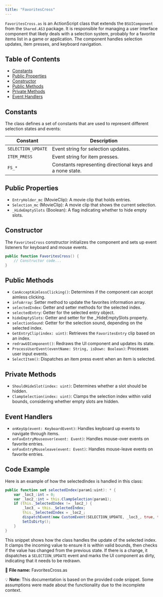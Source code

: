 ```yaml
---
title: "FavoritesCross"
---
```


`FavoritesCross.as` is an ActionScript class that extends the `BSUIComponent` from the `Shared.AS3` package. It is responsible for managing a user interface component that likely deals with a selection system, probably for a favorite items list in a game or application. The component handles selection updates, item presses, and keyboard navigation.

## Table of Contents
- [Constants](#constants)
- [Public Properties](#public-properties)
- [Constructor](#constructor)
- [Public Methods](#public-methods)
- [Private Methods](#private-methods)
- [Event Handlers](#event-handlers)

## Constants
The class defines a set of constants that are used to represent different selection states and events:

| Constant             | Description                             |
| -------------------- | --------------------------------------- |
| `SELECTION_UPDATE`   | Event string for selection updates.     |
| `ITEM_PRESS`         | Event string for item presses.          |
| `FS_*`               | Constants representing directional keys and a none state. |

## Public Properties

- `EntryHolder_mc` (MovieClip): A movie clip that holds entries.
- `Selection_mc` (MovieClip): A movie clip that shows the current selection.
- `_HideEmptySlots` (Boolean): A flag indicating whether to hide empty slots.

## Constructor
The `FavoritesCross` constructor initializes the component and sets up event listeners for keyboard and mouse events.

```actionscript
public function FavoritesCross() {
    // Constructor code...
}
```

## Public Methods

- `CanAcceptAimlessClicking()`: Determines if the component can accept aimless clicking.
- `infoArray`: Setter method to update the favorites information array.
- `selectedIndex`: Getter and setter methods for the selected index.
- `selectedEntry`: Getter for the selected entry object.
- `hideEmptySlots`: Getter and setter for the _HideEmptySlots property.
- `selectionSound`: Getter for the selection sound, depending on the selected index.
- `GetEntryClip(index: uint)`: Retrieves the `FavoritesEntry` clip based on an index.
- `redrawUIComponent()`: Redraws the UI component and updates its state.
- `ProcessUserEvent(eventName: String, isDown: Boolean)`: Processes user input events.
- `SelectItem()`: Dispatches an item press event when an item is selected.

## Private Methods

- `ShouldHideSlot(index: uint)`: Determines whether a slot should be hidden.
- `ClampSelection(index: uint)`: Clamps the selection index within valid bounds, considering whether empty slots are hidden.

## Event Handlers

- `onKeyUp(event: KeyboardEvent)`: Handles keyboard up events to navigate through items.
- `onFavEntryMouseover(event: Event)`: Handles mouse-over events on favorite entries.
- `onFavEntryMouseleave(event: Event)`: Handles mouse-leave events on favorite entries.

## Code Example

Here is an example of how the selectedIndex is handled in this class:

```actionscript
public function set selectedIndex(param1:uint): * {
    var _loc3_:int = 0;
    var _loc2_:int = this.ClampSelection(param1);
    if (this._SelectedIndex != _loc2_) {
        _loc3_ = this._SelectedIndex;
        this._SelectedIndex = _loc2_;
        dispatchEvent(new CustomEvent(SELECTION_UPDATE, _loc3_, true, true));
        SetIsDirty();
    }
}
```

This snippet shows how the class handles the update of the selected index. It clamps the incoming value to ensure it is within valid bounds, then checks if the value has changed from the previous state. If there is a change, it dispatches a `SELECTION_UPDATE` event and marks the UI component as dirty, indicating that it needs to be redrawn.

📁 **File name:** FavoritesCross.as

💡 **Note:** This documentation is based on the provided code snippet. Some assumptions were made about the functionality due to the incomplete context.
